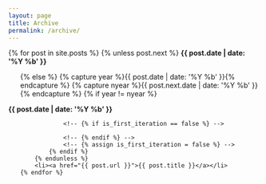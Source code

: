 ```yaml
---
layout: page
title: Archive
permalink: /archive/
---
```


<div>
	<!-- {% assign is_first_iteration = true %} -->
	{% for post in site.posts %}
		{% unless post.next %}
			<strong>{{ post.date | date: '%Y %b' }}</strong>
			<ul class="archive">
		{% else %}
			{% capture year %}{{ post.date | date: '%Y %b' }}{% endcapture %}
			{% capture nyear %}{{ post.next.date | date: '%Y %b' }}{% endcapture %}
			{% if year != nyear %}
				</ul>
				<strong>{{ post.date | date: '%Y %b' }}</strong>
				<ul class="archive">

				<!-- {% if is_first_iteration == false %} -->

				<!-- {% endif %} -->
				<!-- {% assign is_first_iteration = false %} -->
			{% endif %}
		{% endunless %}
		<li><a href="{{ post.url }}">{{ post.title }}</a></li>
	{% endfor %}
</div>
